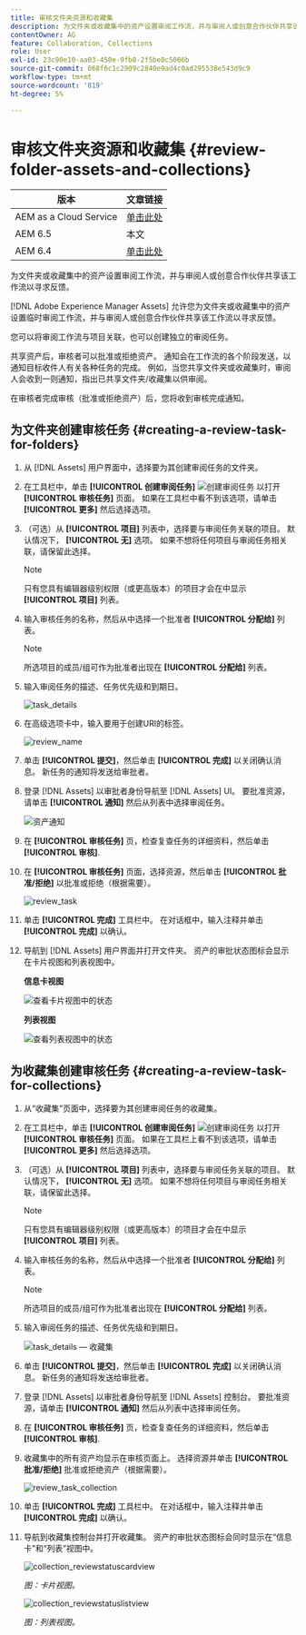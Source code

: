 ```yaml
---
title: 审核文件夹资源和收藏集
description: 为文件夹或收藏集中的资产设置审阅工作流，并与审阅人或创意合作伙伴共享该工作流以寻求反馈。
contentOwner: AG
feature: Collaboration, Collections
role: User
exl-id: 23c90e10-aa03-450e-9fb0-2f5be0c5066b
source-git-commit: 068f6c1c2909c2840e9ad4c0ad295538e543d9c9
workflow-type: tm+mt
source-wordcount: '819'
ht-degree: 5%

---
```


# 审核文件夹资源和收藏集 {#review-folder-assets-and-collections}

| 版本 | 文章链接 |
| -------- | ---------------------------- |
| AEM as a Cloud Service | [单击此处](https://experienceleague.adobe.com/docs/experience-manager-cloud-service/content/assets/manage/bulk-approval.html?lang=en) |
| AEM 6.5 | 本文 |
| AEM 6.4 | [单击此处](https://experienceleague.adobe.com/docs/experience-manager-64/assets/using/bulk-approval.html?lang=en) |

为文件夹或收藏集中的资产设置审阅工作流，并与审阅人或创意合作伙伴共享该工作流以寻求反馈。

[!DNL Adobe Experience Manager Assets] 允许您为文件夹或收藏集中的资产设置临时审阅工作流，并与审阅人或创意合作伙伴共享该工作流以寻求反馈。

您可以将审阅工作流与项目关联，也可以创建独立的审阅任务。

共享资产后，审核者可以批准或拒绝资产。 通知会在工作流的各个阶段发送，以通知目标收件人有关各种任务的完成。 例如，当您共享文件夹或收藏集时，审阅人会收到一则通知，指出已共享文件夹/收藏集以供审阅。

在审核者完成审核（批准或拒绝资产）后，您将收到审核完成通知。

## 为文件夹创建审核任务 {#creating-a-review-task-for-folders}

1. 从 [!DNL Assets] 用户界面中，选择要为其创建审阅任务的文件夹。
1. 在工具栏中，单击 **[!UICONTROL 创建审阅任务]** ![创建审阅任务](assets/do-not-localize/create-review-task.png) 以打开 **[!UICONTROL 审核任务]** 页面。 如果在工具栏中看不到该选项，请单击 **[!UICONTROL 更多]** 然后选择选项。

1. （可选）从 **[!UICONTROL 项目]** 列表中，选择要与审阅任务关联的项目。 默认情况下， **[!UICONTROL 无]** 选项。 如果不想将任何项目与审阅任务相关联，请保留此选择。

   >[!NOTE]
   >
   >只有您具有编辑器级别权限（或更高版本）的项目才会在中显示 **[!UICONTROL 项目]** 列表。

1. 输入审核任务的名称，然后从中选择一个批准者 **[!UICONTROL 分配给]** 列表。

   >[!NOTE]
   >
   >所选项目的成员/组可作为批准者出现在 **[!UICONTROL 分配给]** 列表。

1. 输入审阅任务的描述、任务优先级和到期日。

   ![task_details](assets/task_details.png)

1. 在高级选项卡中，输入要用于创建URI的标签。

   ![review_name](assets/review_name.png)

1. 单击 **[!UICONTROL 提交]**，然后单击 **[!UICONTROL 完成]** 以关闭确认消息。 新任务的通知将发送给审批者。
1. 登录 [!DNL Assets] 以审批者身份导航至 [!DNL Assets] UI。 要批准资源，请单击 **[!UICONTROL 通知]** 然后从列表中选择审阅任务。

   ![资产通知](assets/aemAssetsNotification.png)

1. 在 **[!UICONTROL 审核任务]** 页，检查复查任务的详细资料，然后单击 **[!UICONTROL 审核]**.
1. 在 **[!UICONTROL 审核任务]** 页面，选择资源，然后单击 **[!UICONTROL 批准/拒绝]** 以批准或拒绝（根据需要）。

   ![review_task](assets/review_task.png)

1. 单击 **[!UICONTROL 完成]** 工具栏中。 在对话框中，输入注释并单击  **[!UICONTROL 完成]** 以确认。
1. 导航到 [!DNL Assets] 用户界面并打开文件夹。 资产的审批状态图标会显示在卡片视图和列表视图中。

   **信息卡视图**

   ![查看卡片视图中的状态](assets/chlimage_1-404.png)

   **列表视图**

   ![查看列表视图中的状态](assets/review_status_listview.png)

## 为收藏集创建审核任务 {#creating-a-review-task-for-collections}

1. 从“收藏集”页面中，选择要为其创建审阅任务的收藏集。
1. 在工具栏中，单击 **[!UICONTROL 创建审阅任务]** ![创建审阅任务](assets/do-not-localize/create-review-task.png) 以打开 **[!UICONTROL 审核任务]** 页面。 如果在工具栏上看不到该选项，请单击 **[!UICONTROL 更多]** 然后选择选项。

1. （可选）从 **[!UICONTROL 项目]** 列表中，选择要与审阅任务关联的项目。 默认情况下， **[!UICONTROL 无]** 选项。 如果不想将任何项目与审阅任务相关联，请保留此选择。

   >[!NOTE]
   >
   >只有您具有编辑器级别权限（或更高版本）的项目才会在中显示 **[!UICONTROL 项目]** 列表。

1. 输入审核任务的名称，然后从中选择一个批准者 **[!UICONTROL 分配给]** 列表。

   >[!NOTE]
   >
   >所选项目的成员/组可作为批准者出现在 **[!UICONTROL 分配给]** 列表。

1. 输入审阅任务的描述、任务优先级和到期日。

   ![task_details — 收藏集](assets/task_details-collection.png)

1. 单击 **[!UICONTROL 提交]**，然后单击 **[!UICONTROL 完成]** 以关闭确认消息。 新任务的通知将发送给审批者。
1. 登录 [!DNL Assets] 以审批者身份导航至 [!DNL Assets] 控制台。 要批准资源，请单击 **[!UICONTROL 通知]** 然后从列表中选择审阅任务。
1. 在 **[!UICONTROL 审核任务]** 页，检查复查任务的详细资料，然后单击 **[!UICONTROL 审核]**.
1. 收藏集中的所有资产均显示在审核页面上。 选择资源并单击 **[!UICONTROL 批准/拒绝]** 批准或拒绝资产（根据需要）。

   ![review_task_collection](assets/review_task_collection.png)

1. 单击 **[!UICONTROL 完成]** 工具栏中。 在对话框中，输入注释并单击 **[!UICONTROL 完成]** 以确认。
1. 导航到收藏集控制台并打开收藏集。 资产的审批状态图标会同时显示在“信息卡”和“列表”视图中。

   ![collection_reviewstatuscardview](assets/collection_reviewstatuscardview.png)

   *图：卡片视图。*

   ![collection_reviewstatuslistview](assets/collection_reviewstatuslistview.png)

   *图：列表视图。*
